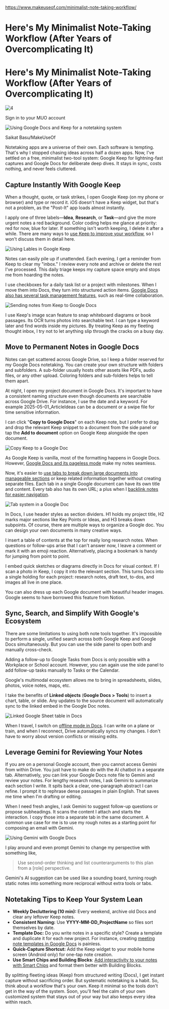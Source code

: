 https://www.makeuseof.com/minimalist-note-taking-workflow/

# Here's My Minimalist Note-Taking Workflow (After Years of Overcomplicating It)

# Here's My Minimalist Note-Taking Workflow (After Years of Overcomplicating It)

![4](https://static1.makeuseofimages.com/wordpress%2Fwp-content%2Fauthors%2FSaikatBasu-713.png?fit=crop&w=90&h=90)

Sign in to your MUO account

![Using Google Docs and Keep for a notetaking system](https://static1.makeuseofimages.com/wordpress/wp-content/uploads/2025/05/google-docs-keep-featured.jpg)

Saikat Basu/MakeUseOf

Notetaking apps are a universe of their own. Each software is tempting. That's why I stopped chasing ideas across half a dozen apps. Now, I've settled on a free, minimalist two-tool system: Google Keep for lightning-fast captures and Google Docs for deliberate deep dives. It stays in sync, costs nothing, and never feels cluttered.

## Capture Instantly With Google Keep

When a thought, quote, or task strikes, I open Google Keep (on my phone or browser) and type or record it. iOS doesn't have a Keep widget, but that's not a problem, as the "Post-It" app loads almost instantly.

I apply one of three labels—**Idea**, **Research**, or **Task**—and give the more urgent notes a red background. Color coding helps me glance at priority: red for now, blue for later. If something isn't worth keeping, I delete it after a while. There are many ways to [use Keep to improve your workflow](https://www.makeuseof.com/techniques-to-supercharge-workflow-google-keep/), so I won't discuss them in detail here.

![Using Lables in Google Keep](https://static1.makeuseofimages.com/wordpress/wp-content/uploads/2025/05/notetaking-google-docs-keep-labels.png)

Notes can easily pile up if unattended. Each evening, I get a reminder from Keep to clear my "inbox." I review every note and archive or delete the rest I've processed. This daily triage keeps my capture space empty and stops me from hoarding the notes.

I use checkboxes for a daily task list or a project with milestones. When I move them into Docs, they turn into structured action items. [Google Docs also has several task management features](https://www.makeuseof.com/use-google-docs-for-task-management/), such as real-time collaboration.

![Sending notes from Keep to Google Docs](https://static1.makeuseofimages.com/wordpress/wp-content/uploads/2025/05/notetaking-google-docs-keep-integration.png)

I use Keep's image scan feature to snap whiteboard diagrams or book passages. Its OCR turns photos into searchable text. I can type a keyword later and find words inside my pictures. By treating Keep as my fleeting thought inbox, I try not to let anything slip through the cracks on a busy day.

## Move to Permanent Notes in Google Docs

Notes can get scattered across Google Drive, so I keep a folder reserved for my Google Docs notetaking. You can create your own structure with folders and subfolders. A sub-folder usually hosts other assets like PDFs, audio files, or any other upload. Coloring folders and sub-folders helps to tell them apart.

At night, I open my project document in Google Docs. It's important to have a consistent naming structure even though documents are searchable across Google Drive. For instance, I use the date and a keyword. For example 2025-05-01_ArticleIdeas can be a document or a swipe file for time sensitive information.

I can click "**Copy to Google Docs**" on each Keep note, but I prefer to drag and drop the relevant Keep snippet to a document from the side panel or tap the **Add to document** option on Google Keep alongside the open document.

![Copy Keep to a Google Doc](https://static1.makeuseofimages.com/wordpress/wp-content/uploads/2025/05/notetaking-google-docs-keep-copy.png)

As Google Keep is vanilla, most of the formatting happens in Google Docs. However, [Google Docs and its pageless mode](https://www.makeuseof.com/favorite-ways-to-use-pageless-formatting-in-google-docs/) make my notes seamless.

Now, it's easier to [use tabs to break down large documents into manageable sections](https://www.makeuseof.com/use-document-tabs-in-google-docs/) or keep related information together without creating separate files. Each tab in a single Google document can have its own title and content. Every tab also has its own URL; a plus when I [backlink notes for easier navigation](https://www.makeuseof.com/organize-notes-with-backlinks-for-easier-navigation/).

![Tab system in a Google Doc](https://static1.makeuseofimages.com/wordpress/wp-content/uploads/2025/05/notetaking-google-docs-keep-tabs.png)

In Docs, I use header styles as section dividers. H1 holds my project title, H2 marks major sections like Key Points or Ideas, and H3 breaks down subpoints. Of course, there are multiple ways to organize a Google doc. You can design your own documents in many creative ways.

I insert a table of contents at the top for really long research notes. When questions or follow-ups arise that I can't answer now, I leave a comment or mark it with an emoji reaction. Alternatively, placing a bookmark is handy for jumping from point to point.

I embed quick sketches or diagrams directly in Docs for visual context. If I scan a photo in Keep, I copy it into the relevant section. This turns Docs into a single holding for each project: research notes, draft text, to-dos, and images all live in one place.

You can also dress up each Google document with beautiful header images. Google seems to have borrowed this feature from Notion.

## Sync, Search, and Simplify With Google's Ecosystem

There are some limitations to using both note tools together. It's impossible to perform a single, unified search across both Google Keep and Google Docs simultaneously. But you can use the side panel to open both and manually cross-check.

Adding a follow-up to Google Tasks from Docs is only possible with a Workplace or School account. However, you can again use the side panel to add follow-up tasks manually to Tasks or the Calendar.

Google's multimodal ecosystem allows me to bring in spreadsheets, slides, photos, voice notes, maps, etc.

I take the benefits of **Linked objects** (**Google Docs > Tools**) to insert a chart, table, or slide. Any updates to the source document will automatically sync to the linked embed in the Google Doc notes.

![Linked Google Sheet table in Docs](https://static1.makeuseofimages.com/wordpress/wp-content/uploads/2025/05/notetaking-google-docs-linked-table.png)

When I travel, I switch on [offline mode in Docs](https://support.google.com/drive/answer/2375012). I can write on a plane or train, and when I reconnect, Drive automatically syncs my changes. I don't have to worry about version conflicts or missing edits.

## Leverage Gemini for Reviewing Your Notes

If you are on a personal Google account, then you cannot access Gemini from within Drive. You just have to make do with the AI chatbot in a separate tab. Alternatively, you can link your Google Docs note file to Gemini and review your notes. For lengthy research notes, I ask Gemini to summarize each section I write. It spits back a clear, one-paragraph abstract I can refine. I prompt it to rephrase dense passages in plain English. That saves me time when I'm drafting or editing.

When I need fresh angles, I ask Gemini to suggest follow-up questions or propose subheadings. It scans the content I attach and starts the interaction. I copy those into a separate tab in the same document. A common use case for me is to use my rough notes as a starting point for composing an email with Gemini.

![Using Gemini with Google Docs](https://static1.makeuseofimages.com/wordpress/wp-content/uploads/2025/05/notetaking-google-docs-gemini.png)

I play around and even prompt Gemini to change my perspective with something like,

> Use second-order thinking and list counterarguments to this plan from a \[role\] perspective.

Gemini's AI suggestion can be used like a sounding board, turning rough static notes into something more reciprocal without extra tools or tabs.

## Notetaking Tips to Keep Your System Lean

-   **Weekly Decluttering (10 min):** Every weekend, archive old Docs and clear any leftover Keep notes.
-   **Consistent Naming:** Use **YYYY-MM-DD_ProjectName** so files sort themselves by date.
-   **Template Doc:** Do you write notes in a specific style? Create a template and duplicate it for each new project. For instance, creating [meeting note templates in Google Docs](https://www.makeuseof.com/how-to-create-meeting-notes-in-google-docs/) is painless.
-   **Quick-Capture Shortcut:** Add the Keep widget to your mobile home screen (Android only) for one-tap note creation.
-   **Use Smart Chips and Building Blocks**: [Add interactivity to your notes with Smart Chips](https://www.makeuseof.com/how-to-use-smart-chips-in-google-docs/) and format them better with Building Blocks.

By splitting fleeting ideas (Keep) from structured writing (Docs), I get instant capture without sacrificing order. But systematic notetaking is a habit. So, think about a workflow that's your own. Keep it minimal so the tools don't get in the way of the system. Soon, you'll feel the calm of your own customized system that stays out of your way but also keeps every idea within reach.